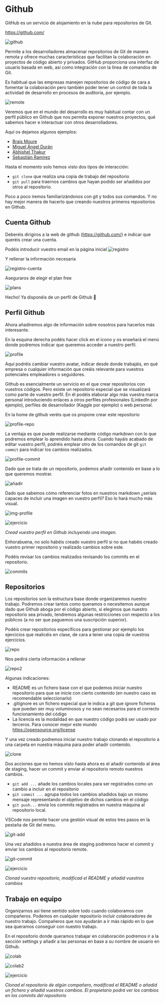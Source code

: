 # Github

GitHub es un servicio de alojamiento en la nube para repositorios de Git. 

https://github.com/

![github](./img/github-home.png)

Permite a los desarrolladores almacenar repositorios de Git de manera remota y ofrece muchas características que facilitan la colaboración en proyectos de código abierto y privados. GitHub proporciona una interfaz de usuario basada en web, así como integración con la línea de comandos de Git.

Es habitual que las empresas manejen repositorios de código de cara a fomentar la colaboración pero también poder tener un control de toda la actividad de desarrollo en procesos de auditoria, por ejemplo.

![remote](./img/workflow.png)


Veremos que en el mundo del desarrollo es muy habitual contar con un perfil público en Github que nos permita exponer nuestros proyectos, qué sabemos hacer e interactuar con otros desarrolladores.

Aquí os dejamos algunos ejemplos:
* [Brais Moure](https://github.com/mouredev)
* [Miguel Ángel Durán](https://github.com/midudev)
* [Abhishel Thakur](https://github.com/abhishekkrthakur)
* [Sebastián Ramírez](https://github.com/tiangolo)

Hasta el momento solo hemos visto dos tipos de interacción:

* `git clone` que realiza una copia de trabajo del repositorio
* `git pull` para traernos cambios que hayan podido ser añadidos por otros al repositorio.

Poco a poco iremos familiarizándonos con git y todos sus comandos. Y no hay mejor manera de hacerlo que creando nuestros primeros repositorios en Github.

## Cuenta Github

Deberéis dirigiros a la web de github (https://github.com/) e indicar que queréis crear una cuenta.

Podéis introducir vuestro email en la página inicial ![registro](./img/registro.png)

Y rellenar la información necesaria

![registro-cuenta](./img/registro-cuenta.png)

Aseguraros de elegir el plan free

![plans](./img/plans.png)

Hecho! Ya disponéis de un perfil de Github :tada:

## Perfil Github

Ahora añadiremos algo de información sobre nosotros para hacerlos más interesante.

En la esquina derecha podéis hacer click en el icono y os enseñará el menú donde podremos indicar que queremos acceder a nuestro perfil.

![profile](./img/profile.png)

Aquí podréis cambiar vuestro avatar, indicar desde donde trabajáis, en qué empresa o cualquier información que creáis relevante para vuestros potenciales empleadores o seguidores.

Github es esencialmente un servicio en el que crear repositorios con vuestros códigos. Pero existe un repositorio especial que se visualizará como parte de vuestro perfil. En él podéis elaborar algo más vuestra marca personal introduciendo enlaces a otros perfiles profesionales (LinkedIn por ejemplo), perfiles de desarrollador (Kaggle por ejemplo) o web personal.

En la home de github veréis que os propone crear este repositorio

![profile-repo](./img/profile-repo.png)

La ventaja es que puede realizarse mediante código markdown con lo que podremos emplear lo aprendido hasta ahora. Cuando hayáis acabado de editar vuestro perfil, podréis emplear otro de los comandos de git `git commit` para indicar los cambios realizados.

![profile-commit](./img/profile-commit.png)

Dado que se trata de un repositorio, podemos añadir contenido en base a lo que queremos mostrar.

![añadir](./img/add-files.png)

Dado que sabemos cómo referenciar fotos en nuestros markdown ¿seríais capaces de incluir una imagen en vuestro perfil? Eso lo hará mucho más visual.

![img-profile](./img/full-profile.png)

![ejercicio](./img/ejercicio.png)

_Cread vuestro perfil en Github incluyendo una imagen._

Enhorabuena, no solo habéis creado vuestro perfil si no que habéis creado vuestro primer repositorio y realizado cambios sobre este.

Podéis revisar los cambios realizados revisando los commits en el repositorio.

![commits](./img/commits.png)

## Repositorios

Los repositorios son la estructura base donde organizaremos nuestro trabajo. Podremos crear tantos como queramos o necesitemos aunque dado que Github aboga por el código abierto, si elegimos que nuestro repositorio sea privado, tendremos algunas restricciones con respecto a los públicos (a no ser que paguemos una suscripción superior).

Podéis crear repositorios específicos para gestionar por ejemplo los ejercicios que realicéis en clase, de cara a tener una copia de vuestros ejercicios.

![repo](./img/git_config_2.png)

Nos pedirá cierta información a rellenar

![repo2](./img/git_config_3.png)

Algunas indicaciones:
* README es un fichero base con el que podemos iniciar nuestro repositorio para que se inicie con cierto contenido (en nuestro caso es recomendable seleccionarlo)
* .gitignore es un fichero especial que le indica a git que ignore ficheros que puedan ser muy voluminosos y no sean necesarios para el correcto funcionamiento del código
* La licencia es la modalidad en que nuestro código podrá ser usado por terceros. Para conocer mejor este mundo https://opensource.org/license

Y una vez creado podremos iniciar nuestro trabajo clonando el repositorio a una carpeta en nuestra máquina para poder añadir contenido.

![clone](./img/clone.png)

Dos acciones que no hemos visto hasta ahora es el añadir contenido al área de staging, hacer un commit y enviar al repositorio remoto nuestros cambios.

* `git add ...` añade los cambios locales para ser registrados como un cambio a incluir en el repositorio
* `git commit ...` agrupa todos los cambios añadidos bajo un mismo mensaje representando el objetivo de dichos cambios en el código
* `git push...` envía los commits registrados en nuestra máquina al repositorio local.

VSCode nos permite hacer una gestión visual de estos tres pasos en la pestaña de Git del menu.

![git-add](./img/add_1_ejemplo_infc.png)

Una vez añadidos a nuestra área de staging podremos hacer el commit y enviar los cambios al repositorio remote.

![git-commit](./img/add_2_ejemplo_infc.png)

![ejercicio](./img/ejercicio.png)

_Clonad vuestro repositorio, modificad el README y añadid vuestros cambios_

## Trabajo en equipo

Organizarnos así tiene sentido sobre todo cuando colaboramos con compañeros. Podemos en cualquier repositorio incluir colaboradores de nuestro trabajo. Compañeros que nos ayudarán a ir más rápido en lo que sea queramos conseguir con nuestro trabajo.

En el repositorio donde queramos trabajar en colaboración podremos ir a la sección settings y añadir a las personas en base a su nombre de usuario en Github.

![colab](./img/add-colab.png)

![colab2](./img/add-colab-2.png)

![ejercicio](./img/ejercicio.png)

_Clonad el repositorio de algún compañero, modificad el README o añadid un fichero y añadid vuestros cambios. El propietario podrá ver los cambios en los commits del repositorio_
